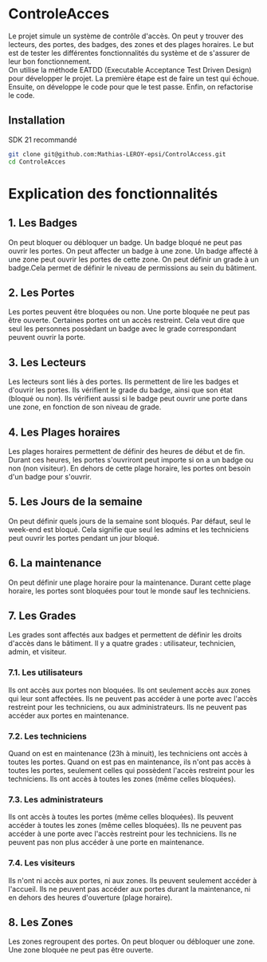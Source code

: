 # ControleAcces

Le projet simule un système de contrôle d'accès. On peut y trouver des lecteurs, des portes, des badges, des zones et
des plages horaires. Le but est de tester les différentes fonctionnalités du système et de s'assurer de leur bon
fonctionnement.  
On utilise la méthode EATDD (Executable Acceptance Test Driven Design) pour développer le projet. La première étape est
de faire un
test qui échoue. Ensuite, on développe le code pour que le test passe. Enfin, on refactorise le code.

## Installation

SDK 21 recommandé

```bash
git clone git@github.com:Mathias-LEROY-epsi/ControlAccess.git
cd ControleAcces
```

# Explication des fonctionnalités

## 1. Les Badges

On peut bloquer ou débloquer un badge. Un badge bloqué ne peut pas ouvrir les portes.
On peut affecter un badge à une zone. Un badge affecté à une zone peut ouvrir les portes de cette zone.
On peut définir un grade à un badge.Cela permet de définir le niveau de permissions au sein du bâtiment.

## 2. Les Portes

Les portes peuvent être bloquées ou non. Une porte bloquée ne peut pas être ouverte.
Certaines portes ont un accès restreint.
Cela veut dire que seul les personnes possèdant un badge avec le grade correspondant peuvent ouvrir la porte.

## 3. Les Lecteurs

Les lecteurs sont liés à des portes. Ils permettent de lire les badges et d'ouvrir les portes.
Ils vérifient le grade du badge, ainsi que son état (bloqué ou non).
Ils vérifient aussi si le badge peut ouvrir une porte dans une zone, en fonction de son niveau de grade.

## 4. Les Plages horaires

Les plages horaires permettent de définir des heures de début et de fin.
Durant ces heures, les portes s'ouvriront peut importe si on a un badge ou non (non visiteur).
En dehors de cette plage horaire, les portes ont besoin d'un badge pour s'ouvrir.

## 5. Les Jours de la semaine

On peut définir quels jours de la semaine sont bloqués. Par défaut, seul le week-end est bloqué.
Cela signifie que seul les admins et les techniciens peut ouvrir les portes pendant un jour bloqué.

## 6. La maintenance

On peut définir une plage horaire pour la maintenance. Durant cette plage horaire, les portes sont bloquées pour tout le
monde sauf les techniciens.

## 7. Les Grades

Les grades sont affectés aux badges et permettent de définir les droits d'accès dans le bâtiment.
Il y a quatre grades : utilisateur, technicien, admin, et visiteur.

### 7.1. Les utilisateurs

Ils ont accès aux portes non bloquées. Ils ont seulement accès aux zones qui leur sont affectées.
Ils ne peuvent pas accéder à une porte avec l'accès restreint pour les techniciens, ou aux administrateurs.
Ils ne peuvent pas accéder aux portes en maintenance.

### 7.2. Les techniciens

Quand on est en maintenance (23h à minuit), les techniciens ont accès à toutes les portes. Quand on est pas en
maintenance, ils n'ont pas accès à toutes les portes, seulement celles qui possèdent l'accès restreint pour les
techniciens. Ils ont accès à toutes les zones (même celles bloquées).

### 7.3. Les administrateurs

Ils ont accès à toutes les portes (même celles bloquées).
Ils peuvent accéder à toutes les zones (même celles bloquées).
Ils ne peuvent pas accéder à une porte avec l'accès restreint pour les techniciens.
Ils ne peuvent pas non plus accéder à une porte en maintenance.

### 7.4. Les visiteurs

Ils n'ont ni accès aux portes, ni aux zones. Ils peuvent seulement accéder à l'accueil.
Ils ne peuvent pas accéder aux portes durant la maintenance, ni en dehors des heures d'ouverture (plage horaire).

## 8. Les Zones

Les zones regroupent des portes. On peut bloquer ou débloquer une zone. Une zone bloquée ne peut pas être ouverte.